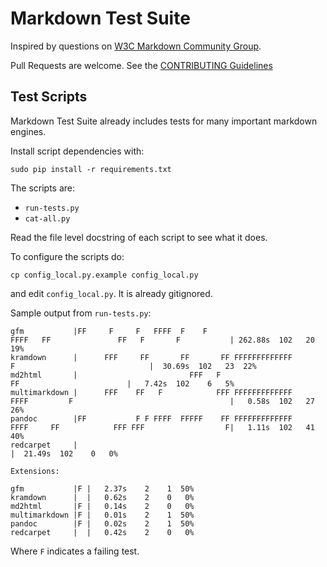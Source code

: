 # Markdown Test Suite

Inspired by questions on [W3C Markdown Community Group](http://www.w3.org/community/markdown).

Pull Requests are welcome. See the [CONTRIBUTING Guidelines](https://github.com/karlcow/markdown-testsuite/blob/master/CONTRIBUTING.md)

## Test Scripts

Markdown Test Suite already includes tests for many important markdown engines.

Install script dependencies with:

    sudo pip install -r requirements.txt

The scripts are:

- `run-tests.py`
- `cat-all.py`

Read the file level docstring of each script to see what it does.

To configure the scripts do:

	cp config_local.py.example config_local.py

and edit `config_local.py`. It is already gitignored.


Sample output from `run-tests.py`:

	gfm           |FF     F     F   FFFF  F    F                        FFFF   FF               FF   F       F           | 262.88s  102   20  19%
	kramdown      |      FFF     FF       FF       FF FFFFFFFFFFFFF                       F                              |  30.69s  102   23  22%
    md2html       |                         FFF   F                                            FF                        |   7.42s  102    6   5%
	multimarkdown |      FFF    FF   F            FFF FFFFFFFFFFFFF     FFFF         F                                   |   0.58s  102   27  26%
	pandoc        |FF           F F FFFF  FFFFF    FF FFFFFFFFFFFFF     FFFF     FF            FFF FFF                  F|   1.11s  102   41  40%
	redcarpet     |                                                                                                      |  21.49s  102    0   0%

	Extensions:

	gfm           |F |   2.37s    2    1  50%
	kramdown      |  |   0.62s    2    0   0%
    md2html       |F |   0.14s    2    0   0%
	multimarkdown |F |   0.01s    2    1  50%
	pandoc        |F |   0.02s    2    1  50%
	redcarpet     |  |   0.42s    2    0   0%

Where `F` indicates a failing test.

